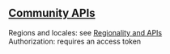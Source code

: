 ## [Community APIs](https://develop.battle.net/documentation/guides/community-apis)

Regions and locales: see [Regionality and APIs](../RegionalityAndAPI)  
Authorization: requires an access token  
